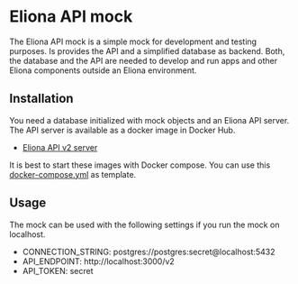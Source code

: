 # Eliona API mock #

The Eliona API mock is a simple mock for development and testing purposes. Is provides the API and a simplified database as backend. Both, the database and the API are needed to develop and run apps and other Eliona components outside an Eliona environment. 

## Installation ##

You need a database initialized with mock objects and an Eliona API server. The API server is available as a docker image in Docker Hub.

- [Eliona API v2 server](https://hub.docker.com/repository/docker/eliona/api-v2)

It is best to start these images with Docker compose. You can use this [docker-compose.yml](mock/docker-compose.yml) as template. 

## Usage ##

The mock can be used with the following settings if you run the mock on localhost.

- CONNECTION_STRING: postgres://postgres:secret@localhost:5432
- API_ENDPOINT: http://localhost:3000/v2
- API_TOKEN: secret
